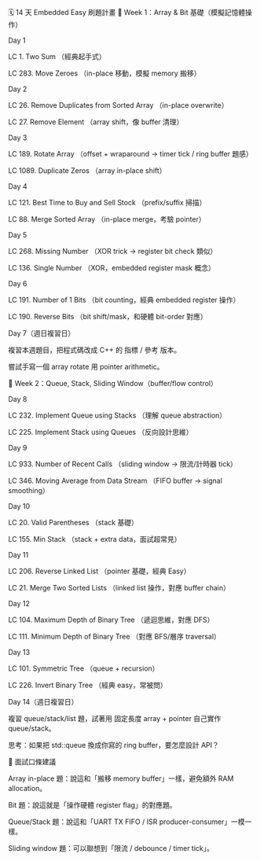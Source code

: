 🗓️ 14 天 Embedded Easy 刷題計畫
📍 Week 1：Array & Bit 基礎（模擬記憶體操作）

Day 1

LC 1. Two Sum （經典起手式）

LC 283. Move Zeroes （in-place 移動，模擬 memory 搬移）

Day 2

LC 26. Remove Duplicates from Sorted Array （in-place overwrite）

LC 27. Remove Element （array shift，像 buffer 清理）

Day 3

LC 189. Rotate Array （offset + wraparound → timer tick / ring buffer 題感）

LC 1089. Duplicate Zeros （array in-place shift）

Day 4

LC 121. Best Time to Buy and Sell Stock （prefix/suffix 掃描）

LC 88. Merge Sorted Array （in-place merge，考驗 pointer）

Day 5

LC 268. Missing Number （XOR trick → register bit check 類似）

LC 136. Single Number （XOR，embedded register mask 概念）

Day 6

LC 191. Number of 1 Bits （bit counting，經典 embedded register 操作）

LC 190. Reverse Bits （bit shift/mask，和硬體 bit-order 對應）

Day 7（週日複習日）

複習本週題目，把程式碼改成 C++ 的 指標 / 參考 版本。

嘗試手寫一個 array rotate 用 pointer arithmetic。

📍 Week 2：Queue, Stack, Sliding Window（buffer/flow control）

Day 8

LC 232. Implement Queue using Stacks （理解 queue abstraction）

LC 225. Implement Stack using Queues （反向設計思維）

Day 9

LC 933. Number of Recent Calls （sliding window → 限流/計時器 tick）

LC 346. Moving Average from Data Stream （FIFO buffer → signal smoothing）

Day 10

LC 20. Valid Parentheses （stack 基礎）

LC 155. Min Stack （stack + extra data，面試超常見）

Day 11

LC 206. Reverse Linked List （pointer 基礎，經典 Easy）

LC 21. Merge Two Sorted Lists （linked list 操作，對應 buffer chain）

Day 12

LC 104. Maximum Depth of Binary Tree （遞迴思維，對應 DFS）

LC 111. Minimum Depth of Binary Tree （對應 BFS/層序 traversal）

Day 13

LC 101. Symmetric Tree （queue + recursion）

LC 226. Invert Binary Tree （經典 easy，常被問）

Day 14（週日複習日）

複習 queue/stack/list 題，試著用 固定長度 array + pointer 自己實作 queue/stack。

思考：如果把 std::queue 換成你寫的 ring buffer，要怎麼設計 API？

🎤 面試口條建議

Array in-place 題：說這和「搬移 memory buffer」一樣，避免額外 RAM allocation。

Bit 題：說這就是「操作硬體 register flag」的對應題。

Queue/Stack 題：說這和「UART TX FIFO / ISR producer-consumer」一模一樣。

Sliding window 題：可以聯想到「限流 / debounce / timer tick」。